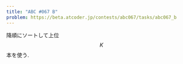 ```yaml
---
title: "ABC #067 B"
problem: https://beta.atcoder.jp/contests/abc067/tasks/abc067_b
---
```

降順にソートして上位 $$ K $$ 本を使う.
